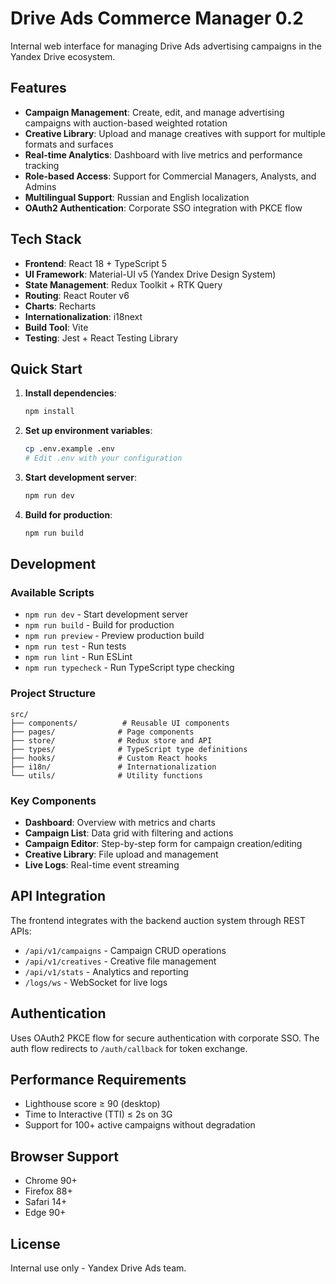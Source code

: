 # Drive Ads Commerce Manager 0.2

Internal web interface for managing Drive Ads advertising campaigns in the Yandex Drive ecosystem.

## Features

- **Campaign Management**: Create, edit, and manage advertising campaigns with auction-based weighted rotation
- **Creative Library**: Upload and manage creatives with support for multiple formats and surfaces
- **Real-time Analytics**: Dashboard with live metrics and performance tracking
- **Role-based Access**: Support for Commercial Managers, Analysts, and Admins
- **Multilingual Support**: Russian and English localization
- **OAuth2 Authentication**: Corporate SSO integration with PKCE flow

## Tech Stack

- **Frontend**: React 18 + TypeScript 5
- **UI Framework**: Material-UI v5 (Yandex Drive Design System)
- **State Management**: Redux Toolkit + RTK Query
- **Routing**: React Router v6
- **Charts**: Recharts
- **Internationalization**: i18next
- **Build Tool**: Vite
- **Testing**: Jest + React Testing Library

## Quick Start

1. **Install dependencies**:
   ```bash
   npm install
   ```

2. **Set up environment variables**:
   ```bash
   cp .env.example .env
   # Edit .env with your configuration
   ```

3. **Start development server**:
   ```bash
   npm run dev
   ```

4. **Build for production**:
   ```bash
   npm run build
   ```

## Development

### Available Scripts

- `npm run dev` - Start development server
- `npm run build` - Build for production
- `npm run preview` - Preview production build
- `npm run test` - Run tests
- `npm run lint` - Run ESLint
- `npm run typecheck` - Run TypeScript type checking

### Project Structure

```
src/
├── components/          # Reusable UI components
├── pages/              # Page components
├── store/              # Redux store and API
├── types/              # TypeScript type definitions
├── hooks/              # Custom React hooks
├── i18n/               # Internationalization
└── utils/              # Utility functions
```

### Key Components

- **Dashboard**: Overview with metrics and charts
- **Campaign List**: Data grid with filtering and actions
- **Campaign Editor**: Step-by-step form for campaign creation/editing
- **Creative Library**: File upload and management
- **Live Logs**: Real-time event streaming

## API Integration

The frontend integrates with the backend auction system through REST APIs:

- `/api/v1/campaigns` - Campaign CRUD operations
- `/api/v1/creatives` - Creative file management
- `/api/v1/stats` - Analytics and reporting
- `/logs/ws` - WebSocket for live logs

## Authentication

Uses OAuth2 PKCE flow for secure authentication with corporate SSO. The auth flow redirects to `/auth/callback` for token exchange.

## Performance Requirements

- Lighthouse score ≥ 90 (desktop)
- Time to Interactive (TTI) ≤ 2s on 3G
- Support for 100+ active campaigns without degradation

## Browser Support

- Chrome 90+
- Firefox 88+
- Safari 14+
- Edge 90+

## License

Internal use only - Yandex Drive Ads team.
